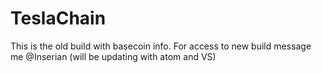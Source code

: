 # TeslaChain

This is the old build with basecoin info. For access to new build message me @Inserian (will be updating with atom and VS)
